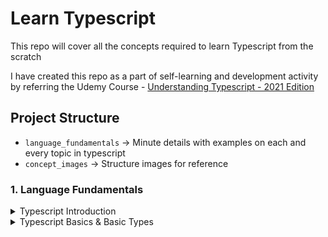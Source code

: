 # Learn Typescript

This repo will cover all the concepts required to learn Typescript from the scratch

I have created this repo as a part of self-learning and development activity by referring the Udemy Course - [Understanding Typescript - 2021 Edition](https://www.udemy.com/course/understanding-typescript)

## Project Structure

- `language_fundamentals` → Minute details with examples on each and every topic in typescript
- `concept_images` → Structure images for reference

### 1. Language Fundamentals

<details>
  <summary>Typescript Introduction</summary>

#### List of topics coverd under this section:

- [Intro to Typescript](https://github.com/kunalashar25/learn-typescript/blob/main/language_fundamentals/getting_started/intro_to_ts/intro_to_typescript.txt)
- [Convert JS code to TS code](https://github.com/kunalashar25/learn-typescript/blob/main/language_fundamentals/getting_started/using_typescript)
- [Advantages of using TS](https://github.com/kunalashar25/learn-typescript/blob/main/language_fundamentals/getting_started/ts_advantages/ts_advantages.txt)
- [Course Outline](https://github.com/kunalashar25/learn-typescript/blob/main/concept_images/getting_started/course_outline.png)
</details>

<details>
  <summary>Typescript Basics & Basic Types</summary>

#### List of topics coverd under this section:

- [Using Types](https://github.com/kunalashar25/learn-typescript/blob/main/language_fundamentals/ts_basics_and_basic_types/using_types)
- [Working with number, strings, and booleans](https://github.com/kunalashar25/learn-typescript/blob/main/language_fundamentals/ts_basics_and_basic_types/working_with_number_strings_booleans)
</details>
